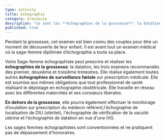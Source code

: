```yaml
---
type: activity
title: Echographie
category: Grossesse
description: "Ce sont les **échographies de la grossesse**: la datation, les trois examens recommandés des premier, deuxième et troisième  trimestres, les échographies de surveillance particulière, mais également dans d'autres contextes…"
published: true
---
```





Pendant la grossesse, cet examen est bien connu des couples pour être un moment de découverte de leur enfant.
Il est avant tout un examen médical où la sage-femme diplômée d’échographie a toute sa place.

Votre Sage-femme échographiste peut prescrire et réaliser les **échographies de la grossesse**: la datation, les trois examens recommandés des premier, deuxième et troisième  trimestres. 
Elle réalise également toutes autres **échographies de surveillance fœtale** sur prescription médicale.
Elle est soumise aux mêmes obligations que tout professionnel de santé réalisant le dépistage en échographie obstétricale. Elle travaille en réseau avec les différentes maternités et ses consœurs libérales.

**En dehors de la grossesse**, elle pourra également effectuer  le monitorage d’ovulation sur prescription du médecin référent,l'échographie de localisation de DIU (stérilet), l'échographie de vérification de la vacuité utérine et l'échographie de datation en vue d'une IVG.

Les sages femmes échographistes sont  conventionnées et ne pratiquent pas de dépassement d'honoraires.

